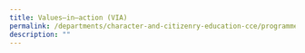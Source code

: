 ```yaml
---
title: Values–in–action (VIA)
permalink: /departments/character-and-citizenry-education-cce/programmes/values-in-action-via/
description: ""
---
```

